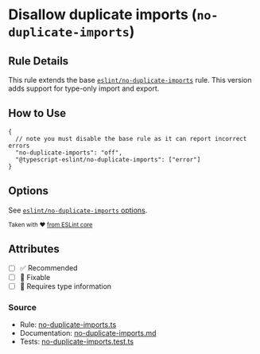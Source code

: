 # Disallow duplicate imports (`no-duplicate-imports`)

## Rule Details

This rule extends the base [`eslint/no-duplicate-imports`](https://eslint.org/docs/rules/no-duplicate-imports) rule.
This version adds support for type-only import and export.

## How to Use

```jsonc
{
  // note you must disable the base rule as it can report incorrect errors
  "no-duplicate-imports": "off",
  "@typescript-eslint/no-duplicate-imports": ["error"]
}
```

## Options

See [`eslint/no-duplicate-imports` options](https://eslint.org/docs/rules/no-duplicate-imports#options).

<sup>

Taken with ❤️ [from ESLint core](https://github.com/eslint/eslint/blob/main/docs/rules/no-duplicate-imports.md)

</sup>

## Attributes

- [ ] ✅ Recommended
- [ ] 🔧 Fixable
- [ ] 💭 Requires type information

### Source

- Rule: [no-duplicate-imports.ts](https://github.com/typescript-eslint/typescript-eslint/blob/main/packages/eslint-plugin/src/rules/no-duplicate-imports.ts)
- Documentation: [no-duplicate-imports.md](https://github.com/typescript-eslint/typescript-eslint/blob/main/packages/eslint-plugin/docs/rules/no-duplicate-imports.md)
- Tests: [no-duplicate-imports.test.ts](https://github.com/typescript-eslint/typescript-eslint/blob/main/packages/eslint-plugin/tests/rules/no-duplicate-imports.test.ts)
